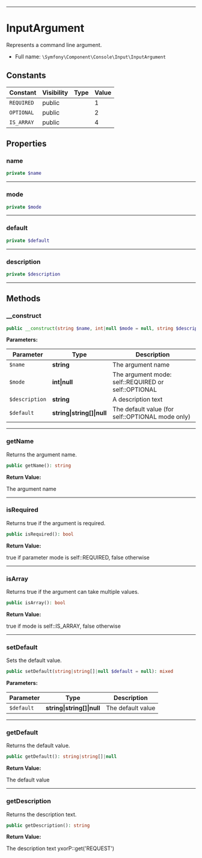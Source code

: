 ***

# InputArgument

Represents a command line argument.

* Full name: `\Symfony\Component\Console\Input\InputArgument`

## Constants

| Constant | Visibility | Type | Value |
|:---------|:-----------|:-----|:------|
|`REQUIRED`|public| |1|
|`OPTIONAL`|public| |2|
|`IS_ARRAY`|public| |4|

## Properties

### name

```php
private $name
```

***

### mode

```php
private $mode
```

***

### default

```php
private $default
```

***

### description

```php
private $description
```

***

## Methods

### __construct

```php
public __construct(string $name, int|null $mode = null, string $description = &#039;&#039;, string|string[]|null $default = null): mixed
```

**Parameters:**

| Parameter | Type | Description |
|-----------|------|-------------|
| `$name` | **string** | The argument name |
| `$mode` | **int&#124;null** | The argument mode: self::REQUIRED or self::OPTIONAL |
| `$description` | **string** | A description text |
| `$default` | **string&#124;string[]&#124;null** | The default value (for self::OPTIONAL mode only) |

***

### getName

Returns the argument name.

```php
public getName(): string
```

**Return Value:**

The argument name



***

### isRequired

Returns true if the argument is required.

```php
public isRequired(): bool
```

**Return Value:**

true if parameter mode is self::REQUIRED, false otherwise



***

### isArray

Returns true if the argument can take multiple values.

```php
public isArray(): bool
```

**Return Value:**

true if mode is self::IS_ARRAY, false otherwise



***

### setDefault

Sets the default value.

```php
public setDefault(string|string[]|null $default = null): mixed
```

**Parameters:**

| Parameter | Type | Description |
|-----------|------|-------------|
| `$default` | **string&#124;string[]&#124;null** | The default value |

***

### getDefault

Returns the default value.

```php
public getDefault(): string|string[]|null
```

**Return Value:**

The default value



***

### getDescription

Returns the description text.

```php
public getDescription(): string
```

**Return Value:**

The description text yxorP::get('REQUEST')
